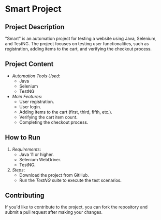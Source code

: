 # Smart Project

## Project Description
"Smart" is an automation project for testing a website using Java, Selenium, and TestNG. The project focuses on testing user functionalities, such as registration, adding items to the cart, and verifying the checkout process.

## Project Content
- *Automation Tools Used*: 
  - Java
  - Selenium
  - TestNG
- *Main Features*:
  - User registration.
  - User login.
  - Adding items to the cart (first, third, fifth, etc.).
  - Verifying the cart item count.
  - Completing the checkout process.

## How to Run
1. *Requirements*:
   - Java 11 or higher.
   - Selenium WebDriver.
   - TestNG.
2. *Steps*:
   - Download the project from GitHub.
   - Run the *TestNG* suite to execute the test scenarios.

## Contributing
If you'd like to contribute to the project, you can fork the repository and submit a pull request after making your changes.

